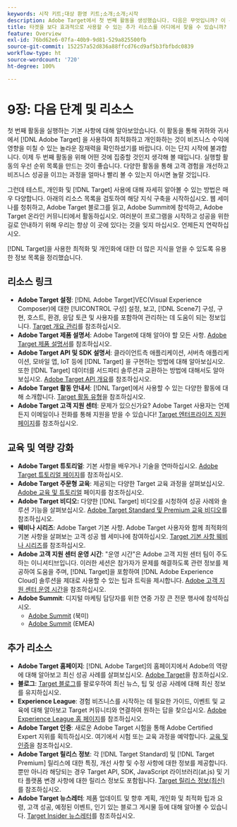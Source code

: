```yaml
---
keywords: 시작 키트;대상 환영 키트;소개;소개;시작
description: Adobe Target에서 첫 번째 활동을 생성했습니다. 다음은 무엇입니까? 이 문서를 사용하여 추가 리소스, 교육 튜토리얼 및 사용 방법 비디오에 대한 링크를 찾을 수 있습니다.
title: 타겟을 보다 효과적으로 사용할 수 있는 추가 리소스를 어디에서 찾을 수 있습니까?
feature: Overview
exl-id: 76bd62e6-07fa-40b9-9d81-529a825500fb
source-git-commit: 152257a52d836a88ffcd76cd9af5b3fbfbdc0839
workflow-type: ht
source-wordcount: '720'
ht-degree: 100%

---
```


# 9장: 다음 단계 및 리소스

첫 번째 활동을 실행하는 기본 사항에 대해 알아보았습니다. 이 활동을 통해 귀하와 귀사에서 [!DNL Adobe Target] 을 사용하여 최적화하고 개인화하는 것이 비즈니스 수익에 영향을 미칠 수 있는 놀라운 잠재력을 확인하셨기를 바랍니다. 이는 단지 시작에 불과합니다. 이제 두 번째 활동을 위해 어떤 것에 집중할 것인지 생각해 볼 때입니다. 실행할 활동의 우선 순위 목록을 만드는 것이 좋습니다. 다양한 활동을 통해 고객 경험을 개선하고 비즈니스 성공을 이끄는 과정을 얼마나 빨리 볼 수 있는지 아시면 놀랄 것입니다.

그런데 테스트, 개인화 및 [!DNL Target] 사용에 대해 자세히 알아볼 수 있는 방법은 매우 다양합니다. 아래의 리소스 목록을 검토하여 해당 지식 구축을 시작하십시오. 웹 세미나를 청취하고, Adobe Target 블로그를 읽고, Adobe Summit에 참석하고, Adobe Target 온라인 커뮤니티에서 활동하십시오. 여러분이 프로그램을 시작하고 성공을 위한 길로 안내하기 위해 우리는 항상 이 곳에 있다는 것을 잊지 마십시오. 언제든지 연락하십시오.

[!DNL Target]을 사용한 최적화 및 개인화에 대한 더 많은 지식을 얻을 수 있도록 유용한 정보 목록을 정리했습니다.

## 리소스 링크

* **Adobe Target 설정**: [!DNL Adobe Target]VEC(Visual Experience Composer)에 대한 [!UICONTROL 구성] 설정, 보고, [!DNL Scene7] 구성, 구현, 호스트, 환경, 응답 토큰 및 사용자를 포함하여 관리하는 데 도움이 되는 정보입니다. [Target 개요 관리](/help/main/administrating-target/administrating-target.md)를 참조하십시오.
* **Adobe Target 제품 설명서**: Adobe Target에 대해 알아야 할 모든 사항. [Adobe Target 제품 설명서](https://experienceleague.adobe.com/docs/target/using/target-home.html?lang=ko_KR)를 참조하십시오.
* **Adobe Target API 및 SDK 설명서**: 클라이언트측 애플리케이션, 서버측 애플리케이션, 모바일 앱, IoT 등에 [!DNL Target] 을 구현하는 방법에 대해 알아보십시오. 또한 [!DNL Target] 데이터를 서드파티 솔루션과 교환하는 방법에 대해서도 알아보십시오. [Adobe Target API 개요](/help/main/api/api-overview.md)를 참조하십시오.
* **Adobe Target 활동 안내서**: [!DNL Target]에서 사용할 수 있는 다양한 활동에 대해 소개합니다. [Target 활동 유형](/help/main/c-activities/target-activities-guide.md)을 참조하십시오.
* **Adobe Target 고객 지원 센터**: 문제가 있으신가요? Adobe Target 사용자는 언제든지 이메일이나 전화를 통해 지원을 받을 수 있습니다! [Target 엔터프라이즈 지원 페이지](https://helpx.adobe.com/kr/contact/enterprise-support.ec.html#target)를 참조하십시오.

## 교육 및 역량 강화

* **Adobe Target 튜토리얼**: 기본 사항을 배우거나 기술을 연마하십시오. [Adobe Target 튜토리얼 페이지](https://experienceleague.adobe.com/docs/target-learn/tutorials/overview.html?lang=ko_KR)를 참조하십시오.
* **Adobe Target 주문형 교육**: 제공되는 다양한 Target 교육 과정을 살펴보십시오. [Adobe 교육 및 튜토리얼](https://helpx.adobe.com/kr/learning.html?promoid=KAUDK) 페이지를 참조하십시오.
* **Adobe Target 비디오:** 다양한 [!DNL Target] 비디오를 시청하여 성공 사례와 솔루션 기능을 살펴보십시오. [Adobe Target Standard 및 Premium 교육 비디오](/help/main/c-intro/target-standard-premium-training-videos.md)를 참조하십시오.
* **웨비나 시리즈**: Adobe Target 기본 사항. Adobe Target 사용자와 함께 최적화의 기본 사항을 살펴보는 고객 성공 웹 세미나에 참여하십시오. [Target 기본 사항 웨비나 시리즈](/help/main/cmp-resources-and-contact-information.md#concept_11902FAC95C64479AABE020557A7EEE4)를 참조하십시오.
* **Adobe 고객 지원 센터 운영 시간**: &quot;운영 시간&quot;은 Adobe 고객 지원 센터 팀이 주도하는 이니셔티브입니다. 이러한 세션은 참가자가 문제를 해결하도록 관련 정보를 제공하여 도움을 주며, [!DNL Target]을 포함하여 [!DNL Adobe Experience Cloud] 솔루션을 제대로 사용할 수 있는 팁과 트릭을 제시합니다. [Adobe 고객 지원 센터 운영 시간](/help/main/cmp-resources-and-contact-information.md#concept_58EA30379D3B48C4848BA2A8C464A5B7)을 참조하십시오.
* **Adobe Summit**: 디지털 마케팅 담당자를 위한 연중 가장 큰 전문 행사에 참석하십시오.
   * [Adobe Summit](https://summit.adobe.com/na/) (북미)
   * [Adobe Summit](https://summit-emea.adobe.com/emea/) (EMEA)

## 추가 리소스

* **Adobe Target 홈페이지**: [!DNL Adobe Target]의 홈페이지에서 Adobe의 역량에 대해 알아보고 최신 성공 사례를 살펴보십시오. [Adobe Target](https://www.adobe.com/kr/marketing/target.html)을 참조하십시오.
* **블로그**: [Target 블로그](https://blog.adobe.com/en/2020/07/29/adobe-target-announces-enhanced-analytics-measurement-for-ai-powered-testing-and-personalization.html#gs.di9df5)를 팔로우하여 최신 뉴스, 팁 및 성공 사례에 대해 최신 정보를 유지하십시오.
* **Experience League**: 경험 비즈니스를 시작하는 데 필요한 가이드, 이벤트 및 교육에 대해 알아보고 Target 커뮤니티와 연결하여 원하는 답을 찾으십시오. [Adobe Experience League 홈 페이지](https://experienceleague.adobe.com/#home)를 참조하십시오.
* **Adobe Target 인증**: 새로운 Adobe Target 시험을 통해 Adobe Certified Expert 지위를 획득하십시오. 여기에서 시험 또는 교육 과정을 예약합니다. [교육 및 인증](/help/main/c-intro/training-and-certification.md)을 참조하십시오.
* **Adobe Target 릴리스 정보**: 각 [!DNL Target Standard] 및 [!DNL Target Premium] 릴리스에 대한 특징, 개선 사항 및 수정 사항에 대한 정보를 제공합니다. 뿐만 아니라 해당되는 경우 Target API, SDK, JavaScript 라이브러리(at.js) 및 기타 플랫폼 변경 사항에 대한 릴리스 정보도 포함됩니다. [Target 릴리스 정보(최신)](/help/main/r-release-notes/release-notes.md)를 참조하십시오.
* **Adobe Target 뉴스레터**: 제품 업데이트 및 향후 계획, 개인화 및 최적화 팁과 요령, 고객 성공, 예정된 이벤트, 인기 있는 블로그 게시물 등에 대해 알아볼 수 있습니다. [Target Insider 뉴스레터](/help/main/r-release-notes/target-insider-newsletter.md)를 참조하십시오.
